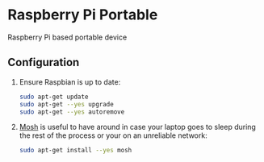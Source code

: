 # Raspberry Pi Portable

Raspberry Pi based portable device

## Configuration

1. Ensure Raspbian is up to date:

   ```bash
   sudo apt-get update
   sudo apt-get --yes upgrade
   sudo apt-get --yes autoremove
   ```

2. [Mosh](https://mosh.org/) is useful to have around in case your laptop goes to sleep during the rest of the process or your on an unreliable network:

   ```bash
   sudo apt-get install --yes mosh
   ```
